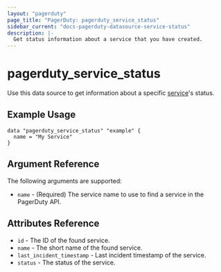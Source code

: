 ```yaml
---
layout: "pagerduty"
page_title: "PagerDuty: pagerduty_service_status"
sidebar_current: "docs-pagerduty-datasource-service-status"
description: |-
  Get status information about a service that you have created.
---
```


# pagerduty\_service\_status

Use this data source to get information about a specific [service][1]'s status.

## Example Usage

```hcl
data "pagerduty_service_status" "example" {
  name = "My Service"
}
```

## Argument Reference

The following arguments are supported:

* `name` - (Required) The service name to use to find a service in the PagerDuty API.

## Attributes Reference

* `id` - The ID of the found service.
* `name` - The short name of the found service.
* `last_incident_timestamp` - Last incident timestamp of the service.
* `status` - The status of the service.



[1]: https://api-reference.pagerduty.com/#!/Services/get_services
